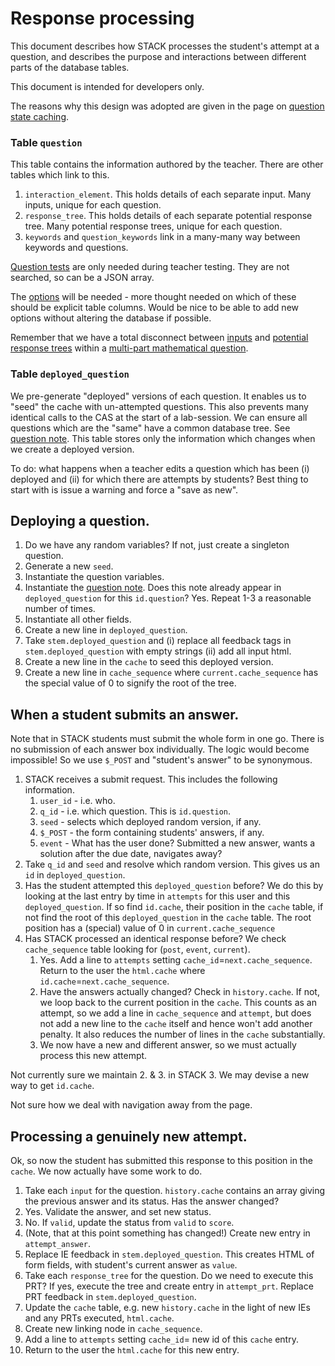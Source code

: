 # Response processing

This document describes how STACK processes the student's 
attempt at a question, and describes the purpose and 
interactions between different parts of the database tables.

This document is intended for developers only.

The reasons why this design was adopted are given in the page on [question state caching](Question_state_caching).

### Table `question`

This table contains the information authored by the teacher.   There are other tables which link to this.

1. `interaction_element`.  This holds details of each separate input.  Many inputs, unique for each question.
2. `response_tree`.  This holds details of each separate potential response tree.  Many potential response trees, unique for each question.
3. `keywords` and `question_keywords` link in a many-many way between keywords and questions.

[Question tests](../Authoring/Testing) are only needed during teacher testing.  They are not searched, so can be a JSON array.

The [options](../Authoring/Options) will be needed - more thought needed on which of these should be explicit table columns.   Would be nice to be able to add new options without altering the database if possible.

Remember that we have a total disconnect between [inputs](../Authoring/Inputs)
and [potential response trees](../Authoring/Potential_response_trees) within a [multi-part mathematical question](../Authoring/Multi-part_mathematical_questions).


### Table `deployed_question`

We pre-generate "deployed" versions of each question.  It enables us to "seed" the cache with un-attempted questions.  This also prevents many identical calls to the CAS
at the start of a lab-session.   We can ensure all questions which are the "same" have a common database tree.  See [question note](../Authoring/Question_note).  This table stores only the information which changes when we create a deployed version.

To do:  what happens when a teacher edits a question which has been (i) deployed and (ii) for which there are attempts by students?  Best thing to start with is issue a warning and force a "save as new".

## Deploying a question.

1. Do we have any random variables?  If not, just create a singleton question.
2. Generate a new `seed`.
3. Instantiate the question variables.
4. Instantiate the [question note](../Authoring/Question_note).  Does this note already appear in `deployed_question` for this `id.question`? Yes. Repeat 1-3 a reasonable number of times. 
5. Instantiate all other fields.
6. Create a new line in `deployed_question`.
7. Take `stem.deployed_question` and (i) replace all feedback tags in `stem.deployed_question` with empty strings (ii) add all input html.
8. Create a new line in the `cache` to seed this deployed version.
9. Create a new line in `cache_sequence` where `current.cache_sequence` has the special value of 0 to signify the root of the tree.

## When a student submits an answer.

Note that in STACK students must submit the whole form in one go.  There is no submission of each answer box individually.  The logic would become impossible!
So we use `$_POST` and "student's answer" to be synonymous. 

1. STACK receives a submit request.  This includes the following information.
    1. `user_id` - i.e. who.
    2. `q_id`    - i.e. which question. This is `id.question`.
    3. `seed`    - selects which deployed random version, if any.
    4. `$_POST`  - the form containing students' answers, if any.
    5. `event`   - What has the user done? Submitted a new answer, wants a solution after the due date, navigates away?
2. Take `q_id` and `seed` and resolve which random version.  This gives us an `id` in `deployed_question`.
3. Has the student attempted this `deployed_question` before?  We do this by looking at the last entry by time in `attempts` for this user and this `deployed_question`.
   If so find `id.cache`, their position in the `cache` table, if not find the root of this `deployed_question` in the `cache` table.
   The root position has a (special) value of 0 in `current.cache_sequence`
4. Has STACK processed an identical response before?  We check `cache_sequence` table looking for (`post`, `event`, `current`).
   1. Yes.  Add a line to `attempts` setting `cache_id`=`next.cache_sequence`.  Return to the user the `html.cache` where `id.cache`=`next.cache_sequence`.
   2. Have the answers actually changed? Check in `history.cache`. If not, we loop back to the current position in the `cache`.  This counts as an attempt, so we add a line in `cache_sequence` and `attempt`, but does not add a new line to the `cache` itself and hence won't add another penalty.  It also reduces the number of lines in the `cache` substantially.
   3. We now have a new and different answer, so we must actually process this new attempt.

Not currently sure we maintain 2. & 3. in STACK 3.  We may devise a new way to get `id.cache`. 

Not sure how we deal with navigation away from the page. 

## Processing a genuinely new attempt.

Ok, so now the student has submitted this response to this position in the `cache`.  We now actually have some work to do.

1. Take each `input` for the question.  `history.cache` contains an array giving the previous answer and its status.  Has the answer changed?
  1. Yes.  Validate the answer, and set new status.
  2. No.   If `valid`, update the status from `valid` to `score`.
  3. (Note, that at this point something has changed!)  Create new entry in `attempt_answer`.
  3. Replace IE feedback in `stem.deployed_question`.   This creates HTML of form fields, with student's current answer as `value`.
2. Take each `response_tree` for the question.  Do we need to execute this PRT?
   If yes, execute the tree and create entry in `attempt_prt`. Replace PRT feedback in `stem.deployed_question`.
3. Update the `cache` table, e.g. new `history.cache` in the light of new IEs and any PRTs executed, `html.cache`.
4. Create new linking node in `cache_sequence`.
5. Add a line to `attempts` setting `cache_id`= new id of this `cache` entry.
6. Return to the user the `html.cache` for this new entry.

